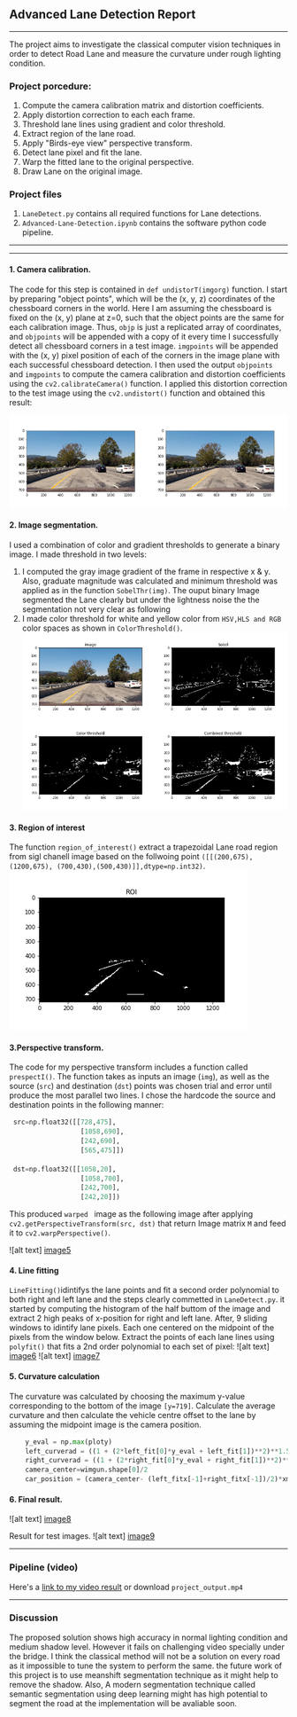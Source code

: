 ## Advanced Lane Detection Report
---
The project aims to investigate the classical computer vision techniques in order to detect Road Lane and measure the curvature under rough lighting condition.
### Project porcedure:
1. Compute the camera calibration matrix and distortion coefficients.
2. Apply distortion correction to each each frame.
3. Threshold lane lines using gradient and color threshold.
4. Extract region of the lane road.
5. Apply "Birds-eye view" perspective transform. 
6. Detect lane pixel and fit the lane.
7. Warp the fitted  lane to the original perspective.
8. Draw Lane on the original image.

### Project files
1. `LaneDetect.py` contains all required functions for Lane detections.
2. `Advanced-Lane-Detection.ipynb` contains the software python code pipeline.
---
[image1]: ./output_images/dis_undis.png "Calibration"
[image2]: ./output_images/test1.png 
[image3]: ./output_images/Lane_thresh.png
[image4]: ./output_images/roi-test1.png
[image5]: ./output_images/wraped-test1.png
[image6]: ./output_images/window-test1.png
[image7]: ./output_images/Lines-test1.png
[image8]: ./output_images/Lane-test1.png
[image9]: ./output_images/result.jpg

---

#### 1. Camera calibration.

The code for this step is contained in `def undistorT(imgorg)` function. I start by preparing "object points", which will be the (x, y, z) coordinates of the chessboard corners in the world. Here I am assuming the chessboard is fixed on the (x, y) plane at z=0, such that the object points are the same for each calibration image.  Thus, `objp` is just a replicated array of coordinates, and `objpoints` will be appended with a copy of it every time I successfully detect all chessboard corners in a test image.  `imgpoints` will be appended with the (x, y) pixel position of each of the corners in the image plane with each successful chessboard detection. I then used the output `objpoints` and `imgpoints` to compute the camera calibration and distortion coefficients using the `cv2.calibrateCamera()` function.  I applied this distortion correction to the test image using the `cv2.undistort()` function and obtained this result: 

![title][image1]

#### 2. Image segmentation.
I used a combination of color and gradient thresholds to generate a binary image. I made threshold in two levels:
1. I computed the gray image gradient of the frame in respective x & y. Also, graduate magnitude was calculated and minimum threshold was applied as in the function `SobelThr(img)`. The ouput binary Image segmented the Lane clearly but under the lightness noise the the segmentation not very clear as following
2. I made color threshold for white and yellow color from `HSV,HLS and RGB` color spaces as shown in `ColorThreshold()`.
![title][image3]

#### 3. Region of interest
The function `region_of_interest()` extract a trapezoidal Lane road region from sigl chanell image based on the follwoing point `([[(200,675), (1200,675), (700,430),(500,430)]],dtype=np.int32)`.
![title][image4]


#### 3.Perspective transform.
The code for my perspective transform includes a function called `prespectI()`. The function takes as inputs an image (`img`), as well as the source (`src`) and destination (`dst`) points was chosen trial and error until produce the most parallel two lines.  I chose the hardcode the source and destination points in the following manner:

```python
 src=np.float32([[728,475],
                  [1058,690],
                  [242,690],
                  [565,475]])
    
 dst=np.float32([[1058,20],
                  [1058,700],
                  [242,700],
                  [242,20]])
```
This produced `warped ` image as the following image after applying `cv2.getPerspectiveTransform(src, dst)` that return Image matrix `M` and feed it to `cv2.warpPerspective()`.

![alt text] [image5]

#### 4. Line fitting
`LineFitting()`idintifys the lane points and fit a second order polynomial to both right and left lane and the steps clearly commetted in `LaneDetect.py`. it started by computing the histogram of the half buttom of the image and extract 2 high peaks of x-position for right and left lane. After, 9 sliding windows to idintify lane pixels. Each one centered on the midpoint of the pixels from the window below. Extract the points of each lane lines using `polyfit()` that fits a 2nd order polynomial to each set of pixel:
![alt text] [image6]
![alt text] [image7]

#### 5. Curvature calculation
The curvature was calculated by choosing the maximum y-value corresponding to the bottom of the image `[y=719]`. Calculate the average curvature and then calculate the vehicle centre offset to the lane by assuming the midpoint image is the camera position. 

```python
    y_eval = np.max(ploty)
    left_curverad = ((1 + (2*left_fit[0]*y_eval + left_fit[1])**2)**1.5) / np.absolute(2*left_fit[0])
    right_curverad = ((1 + (2*right_fit[0]*y_eval + right_fit[1])**2)**1.5) / np.absolute(2*right_fit[0]) 
    camera_center=wimgun.shape[0]/2
    car_position = (camera_center- (left_fitx[-1]+right_fitx[-1])/2)*xm_per_pix
```

#### 6. Final result.
![alt text] [image8]

Result for test images.
![alt text] [image9]

---

### Pipeline (video)

Here's a [link to my video result](https://youtu.be/3PKT84lurqE) or download `project_output.mp4`

---

### Discussion

The proposed solution shows high accuracy in normal lighting condition and medium shadow level. However it fails on challenging video specially under the bridge. I think the classical method will not be a solution on every road as it impossible to tune the system to perform the same. the future work of this project is to use meanshift segmentation technique as it might help to remove the shadow. Also, A modern segmentation technique called semantic segmentation using deep learning might has high potential to segment the road at the implementation will be avaliable soon. 